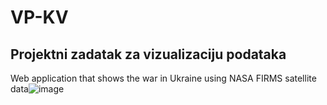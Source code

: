 # VP-KV
## Projektni zadatak za vizualizaciju podataka
Web application that shows the war in Ukraine using NASA FIRMS satellite data![image](https://github.com/aomazic/VP-KV/assets/73439988/14cd6028-aa9e-419a-91a2-730afe112b23)

